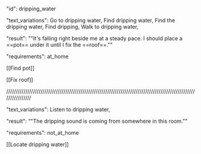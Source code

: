"id": dripping_water

"text_variations":
Go to dripping water, Find dripping water, Find the dripping water, Find dripping, Walk to dripping water, 

"result":
""It's falling right beside me at a steady pace. I should place a ==pot== under it until I fix the ==roof==.""

"requirements": at_home

[[Find pot]]

[[Fix roof]]

////////////////////////////////////////////////////////////////////////////////////////////////////////////////

"text_variations":
Listen to dripping water,

"result":
“"The dripping sound is coming from somewhere in this room.""

"requirements": not_at_home

[[Locate dripping water]]

